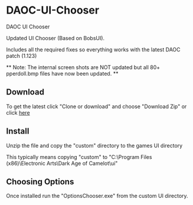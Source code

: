 # DAOC-UI-Chooser
DAOC UI Chooser

Updated UI Chooser (Based on BobsUI). 

Includes all the required fixes so everything works with the latest DAOC patch (1.123)

** Note: The internal screen shots are NOT updated but all 80+ pperdoll.bmp files have now been updated. **

## Download

To get the latest click "Clone or download" and choose "Download Zip"
  or click [here](https://github.com/CynicalJedi/DAOC-UI-Chooser/archive/master.zip)

## Install

Unzip the file and copy the "custom" directory to the games UI directory

This typically means copying "custom" to "C:\Program Files (x86)\Electronic Arts\Dark Age of Camelot\ui"

## Choosing Options

Once installed run the "OptionsChooser.exe" from the custom UI directory. 
